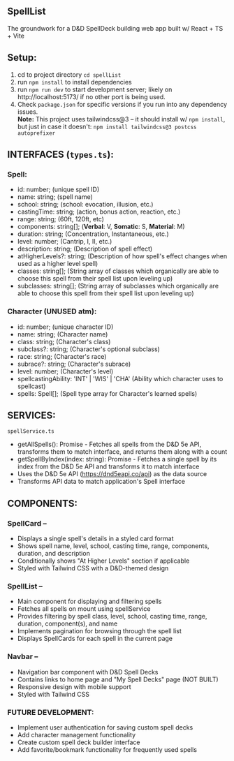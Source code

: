 ## SpellList
The groundwork for a D&D SpellDeck building web app built w/ React + TS + Vite

## Setup:
1. cd to project directory `cd spellList`
2. run `npm install` to install dependencies
3. run `npm run dev` to start development server; likely on http://localhost:5173/ if no other port is being used.
4. Check `package.json` for specific versions if you run into any dependency issues.    
**Note:** This project uses tailwindcss@3 – it should install w/ `npm install`, but just in case it doesn't: `npm install tailwindcss@3 postcss autoprefixer`

## INTERFACES (`types.ts`):
### Spell:
- id: number; (unique spell ID)
- name: string; (spell name)
- school: string; (school: evocation, illusion, etc.)
- castingTime: string; (action, bonus action, reaction, etc.)
- range: string; (60ft, 120ft, etc)
- components: string[]; (**Verbal**: V, **Somatic**: S, **Material**: M)
- duration: string; (Concentration, Instantaneous, etc.)
- level: number; (Cantrip, I, II, etc.)
- description: string; (Description of spell effect)
- atHigherLevels?: string; (Description of how spell's effect changes when used as a higher level spell)
- classes: string[]; (String array of classes which organically are able to choose this spell from their spell list upon leveling up)
- subclasses: string[]; (String array of subclasses which organically are able to choose this spell from their spell list upon leveling up)

### Character (UNUSED atm):
- id: number; (unique character ID)
- name: string; (Character name)
- class: string; (Character's class)
- subclass?: string; (Character's optional subclass)
- race: string; (Character's race)
- subrace?: string; (Character's subrace)
- level: number; (Character's level)
- spellcastingAbility: 'INT' | 'WIS' | 'CHA' (Ability which character uses to spellcast)
- spells: Spell[]; (Spell type array for Character's learned spells)

## SERVICES:
`spellService.ts`
- getAllSpells(): Promise<SpellResponse> - Fetches all spells from the D&D 5e API, transforms them to match interface, and returns them along with a count
- getSpellByIndex(index: string): Promise<Spell> - Fetches a single spell by its index from the D&D 5e API and transforms it to match interface
- Uses the D&D 5e API (https://dnd5eapi.co/api) as the data source
- Transforms API data to match application's Spell interface

## COMPONENTS:

### SpellCard – 
- Displays a single spell's details in a styled card format
- Shows spell name, level, school, casting time, range, components, duration, and description
- Conditionally shows "At Higher Levels" section if applicable
- Styled with Tailwind CSS with a D&D-themed design

### SpellList –
- Main component for displaying and filtering spells
- Fetches all spells on mount using spellService
- Provides filtering by spell class, level, school, casting time, range, duration, component(s), and name
- Implements pagination for browsing through the spell list
- Displays SpellCards for each spell in the current page

### Navbar –
- Navigation bar component with D&D Spell Decks
- Contains links to home page and "My Spell Decks" page (NOT BUILT)
- Responsive design with mobile support
- Styled with Tailwind CSS

### FUTURE DEVELOPMENT:
- Implement user authentication for saving custom spell decks
- Add character management functionality
- Create custom spell deck builder interface
- Add favorite/bookmark functionality for frequently used spells